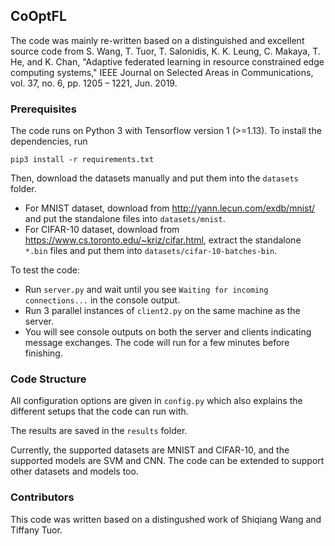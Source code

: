 ## CoOptFL

The code was mainly re-written based on a distinguished and excellent source code from S. Wang, T. Tuor, T. Salonidis, K. K. Leung, C. Makaya, T. He, and K. Chan, "Adaptive federated learning in resource constrained edge computing systems," IEEE Journal on Selected Areas in Communications, vol. 37, no. 6, pp. 1205 – 1221, Jun. 2019. 

### Prerequisites

The code runs on Python 3 with Tensorflow version 1 (>=1.13). To install the dependencies, run
```
pip3 install -r requirements.txt
```

Then, download the datasets manually and put them into the `datasets` folder.
- For MNIST dataset, download from <http://yann.lecun.com/exdb/mnist/> and put the standalone files into `datasets/mnist`.
- For CIFAR-10 dataset, download from <https://www.cs.toronto.edu/~kriz/cifar.html>, extract the standalone `*.bin` files and put them into `datasets/cifar-10-batches-bin`.

To test the code: 
- Run `server.py` and wait until you see `Waiting for incoming connections...` in the console output.
- Run 3 parallel instances of `client2.py` on the same machine as the server. 
- You will see console outputs on both the server and clients indicating message exchanges. The code will run for a few minutes before finishing.

### Code Structure

All configuration options are given in `config.py` which also explains the different setups that the code can run with.

The results are saved in the `results` folder. 

Currently, the supported datasets are MNIST and CIFAR-10, and the supported models are SVM and CNN. The code can be extended to support other datasets and models too.  


### Contributors

This code was written based on a distingushed work of Shiqiang Wang and Tiffany Tuor.
